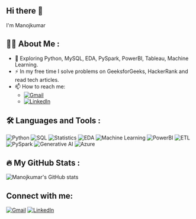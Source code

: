 ## Hi there 👋
I'm Manojkumar

## 👨‍💻 About Me :
- 🌱 Exploring Python, MySQL, EDA, PySpark, PowerBI, Tableau, Machine Learning.
- ⚡ In my free time I solve problems on GeeksforGeeks, HackerRank and read tech articles.
- 📫 How to reach me:
  - [![Gmail](https://img.shields.io/badge/-Gmail-D14836?style=flat&logo=gmail&logoColor=white)](mailto:manojkumargowd064@gmail.com)
  - [![LinkedIn](https://img.shields.io/badge/-LinkedIn-0A66C2?style=flat&logo=linkedin&logoColor=white)](https://www.linkedin.com/in/manoj-kumar-605694232/)

## 🛠 Languages and Tools :
![Python](https://img.shields.io/badge/-Python-05122A?style=for-the-badge&logo=python) 
![SQL](https://img.shields.io/badge/-SQL-05122A?style=for-the-badge&logo=postgresql)
![Statistics](https://img.shields.io/badge/-Statistics-05122A?style=for-the-badge&logo=statistics)
![EDA](https://img.shields.io/badge/-EDA-05122A?style=for-the-badge&logo=eda)
![Machine Learning](https://img.shields.io/badge/-Machine_Learning-05122A?style=for-the-badge&logo=scikit-learn)
![PowerBI](https://img.shields.io/badge/-PowerBI-05122A?style=for-the-badge&logo=powerbi)
![ETL](https://img.shields.io/badge/-ETL-05122A?style=for-the-badge&logo=etl)
![PySpark](https://img.shields.io/badge/-PySpark-05122A?style=for-the-badge&logo=apache-spark)
![Generative AI](https://img.shields.io/badge/-Generative_AI-05122A?style=for-the-badge&logo=openai)
![Azure](https://img.shields.io/badge/-Azure-05122A?style=for-the-badge&logo=microsoft-azure)

## 🔥 My GitHub Stats :
![Manojkumar's GitHub stats](https://github-readme-stats.vercel.app/api?username=Manojkumar&show_icons=true&theme=radical)

## Connect with me:
[![Gmail](https://img.shields.io/badge/-Gmail-D14836?style=for-the-badge&logo=gmail&logoColor=white)](mailto:manojkumargowd064@gmail.com)
[![LinkedIn](https://img.shields.io/badge/-LinkedIn-0A66C2?style=for-the-badge&logo=linkedin&logoColor=white)](https://www.linkedin.com/in/manoj-kumar-605694232/)
